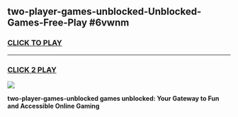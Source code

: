 
## two-player-games-unblocked-Unblocked-Games-Free-Play #6vwnm
<h3>
<a href="https://us.freeplayer.one?title=two-player-games-unblocked&ref=9M">CLICK TO PLAY</a></h3>
<hr>

<h3>
<a href="https://us.freeplayer.one?title=two-player-games-unblocked&ref=9M">CLICK 2 PLAY</a>
  
</h3>

<a href="https://us.freeplayer.one?title=two-player-games-unblocked&ref=9M"><img src="https://clearcache.store/games.png"></a>


**two-player-games-unblocked games unblocked: Your Gateway to Fun and Accessible Online Gaming**
